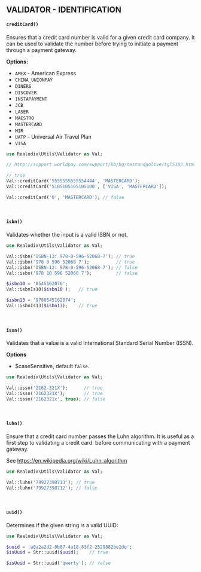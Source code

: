 VALIDATOR - IDENTIFICATION
---

#### `creditCard()`

Ensures that a credit card number is valid for a given credit card company. It can be used to validate the number before trying to initiate a payment through a payment gateway.

**Options:**
- `AMEX` - American Express
- `CHINA_UNIONPAY`
- `DINERS`
- `DISCOVER`
- `INSTAPAYMENT`
- `JCB`
- `LASER`
- `MAESTRO`
- `MASTERCARD`
- `MIR`
- `UATP` - Universal Air Travel Plan
- `VISA`

```php
use Realodix\Utils\Validator as Val;

// http://support.worldpay.com/support/kb/bg/testandgolive/tgl5103.html

// true
Val::creditCard('5555555555554444', 'MASTERCARD');
Val::creditCard('5105105105105100', ['VISA', 'MASTERCARD']);

Val::creditCard('0', 'MASTERCARD'); // false
```

<br>

#### `isbn()`

Validates whether the input is a valid ISBN or not.

```php
use Realodix\Utils\Validator as Val;

Val::isbn('ISBN-13: 978-0-596-52068-7'); // true
Val::isbn('978 0 596 52068 7');          // true
Val::isbn('ISBN-12: 978-0-596-52068-7'); // false
Val::isbn('978 10 596 52068 7');         // false

$isbn10 = '0545162076';
Val::isbnIs10($isbn10 );   // true

$isbn13 = '9780545162074';
Val::isbnIs13($isbn13);    // true
```

<br>

#### `issn()`

Validates that a value is a valid International Standard Serial Number (ISSN).

**Options**
- $caseSensitive, default `false`.

```php
use Realodix\Utils\Validator as Val;

Val::issn('2162-321X');      // true
Val::issn('2162321X');       // true
Val::issn('2162321x', true); // false
```

<br>

#### `luhn()`

Ensure that a credit card number passes the Luhn algorithm. It is useful as a first step to validating a credit card: before communicating with a payment gateway.

See https://en.wikipedia.org/wiki/Luhn_algorithm

```php
use Realodix\Utils\Validator as Val;

Val::luhn('79927398713'); // true
Val::luhn('79927398712'); // false
```

<br>

#### `uuid()`

Determines if the given string is a valid UUID:

```php
use Realodix\Utils\Validator as Val;

$uuid = 'a0a2a2d2-0b87-4a18-83f2-2529882be2de';
$isUuid = Str::uuid($uuid);    // true

$isUuid = Str::uuid('qwerty'); // false
```

